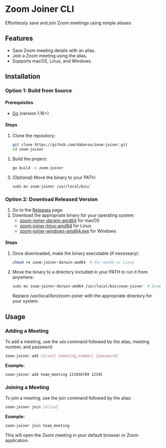 # Zoom Joiner CLI

Effortlessly save and join Zoom meetings using simple aliases

## Features

- Save Zoom meeting details with an alias.
- Join a Zoom meeting using the alias.
- Supports macOS, Linux, and Windows.

## Installation

### Option 1: Build from Source

#### Prerequisites

- [Go](https://golang.org/doc/install) (version 1.16+)

#### Steps

1. Clone the repository:

   ```sh
   git clone https://github.com/dabarov/zoom-joiner.git
   cd zoom-joiner
   ```

2. Build the project:

   ```sh
   go build -o zoom-joiner
   ```

3. (Optional) Move the binary to your PATH:

   ```sh
   sudo mv zoom-joiner /usr/local/bin/
   ```

### Option 2: Download Released Version

1. Go to the [Releases](https://github.com/dabarov/zoom-joiner/releases) page.
2. Download the appropriate binary for your operating system:
   - [zoom-joiner-darwin-amd64](https://github.com/dabarov/zoom-joiner/releases/download/v0.0.1/zoom-joiner-darwin-amd64) for macOS
   - [zoom-joiner-linux-amd64](https://github.com/dabarov/zoom-joiner/releases/download/v0.0.1/zoom-joiner-linux-amd64) for Linux
   - [zoom-joiner-windows-amd64.exe](https://github.com/dabarov/zoom-joiner/releases/download/v0.0.1/zoom-joiner-windows-amd64.exe) for Windows

#### Steps

1. Once downloaded, make the binary executable (if necessary):
   
   ```sh
   chmod +x zoom-joiner-darwin-amd64  # For macOS or Linux
   ```

2. Move the binary to a directory included in your PATH to run it from anywhere:

   ```sh
   sudo mv zoom-joiner-darwin-amd64 /usr/local/bin/zoom-joiner  # Example for macOS

   ```

   Replace /usr/local/bin/zoom-joiner with the appropriate directory for your system.

## Usage

### Adding a Meeting

To add a meeting, use the `add` command followed by the alias, meeting number, and password:

```sh
zoom-joiner add [alias] [meeting_number] [password]
```

**Example:**

```sh
zoom-joiner add team_meeting 123456789 12345
```

### Joining a Meeting

To join a meeting, use the join command followed by the alias:

```sh
zoom-joiner join [alias]
```

**Example:**

```sh
zoom-joiner join team_meeting
```

This will open the Zoom meeting in your default browser or Zoom application.

